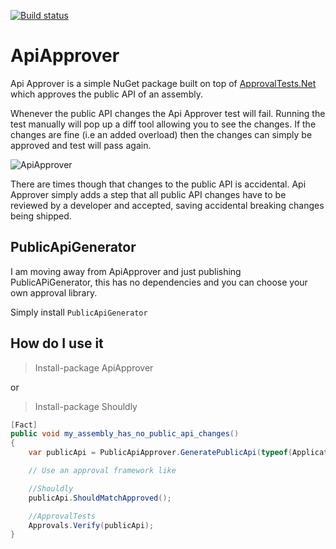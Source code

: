 [![Build status](https://ci.appveyor.com/api/projects/status/5vdwwducje0miayf?svg=true)](https://ci.appveyor.com/project/JakeGinnivan/apiapprover)

# ApiApprover
Api Approver is a simple NuGet package built on top of [ApprovalTests.Net](https://github.com/approvals/ApprovalTests.Net) which approves the public API of an assembly.

Whenever the public API changes the Api Approver test will fail. Running the test manually will pop up a diff tool allowing you to see the changes. If the changes are fine (i.e an added overload) then the changes can simply be approved and test will pass again.

![ApiApprover](http://jake.ginnivan.net/assets/posts/2012-02-19-apiapprover/ApiChange.png)

There are times though that changes to the public API is accidental. Api Approver simply adds a step that all public API changes have to be reviewed by a developer and accepted, saving accidental breaking changes being shipped.

## PublicApiGenerator

I am moving away from ApiApprover and just publishing PublicAPiGenerator, this has no dependencies and you can choose your own approval library.

Simply install `PublicApiGenerator`


## How do I use it
> Install-package ApiApprover

or

> Install-package Shouldly

``` csharp
[Fact]
public void my_assembly_has_no_public_api_changes()
{
	var publicApi = PublicApiApprover.GeneratePublicApi(typeof(Application).Assembly);

    // Use an approval framework like

    //Shouldly
    publicApi.ShouldMatchApproved();

    //ApprovalTests
    Approvals.Verify(publicApi);
}
```
